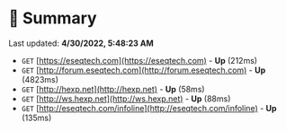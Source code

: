 # 📖 Summary
Last updated: **4/30/2022, 5:48:23 AM**

- `GET` [https://eseqtech.com](https://eseqtech.com) - **Up** (212ms)
- `GET` [http://forum.eseqtech.com](http://forum.eseqtech.com) - **Up** (4823ms)
- `GET` [http://hexp.net](http://hexp.net) - **Up** (58ms)
- `GET` [http://ws.hexp.net](http://ws.hexp.net) - **Up** (88ms)
- `GET` [http://eseqtech.com/infoline](http://eseqtech.com/infoline) - **Up** (135ms)
